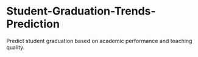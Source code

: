 # Student-Graduation-Trends-Prediction

Predict student graduation based on academic performance and teaching quality.
